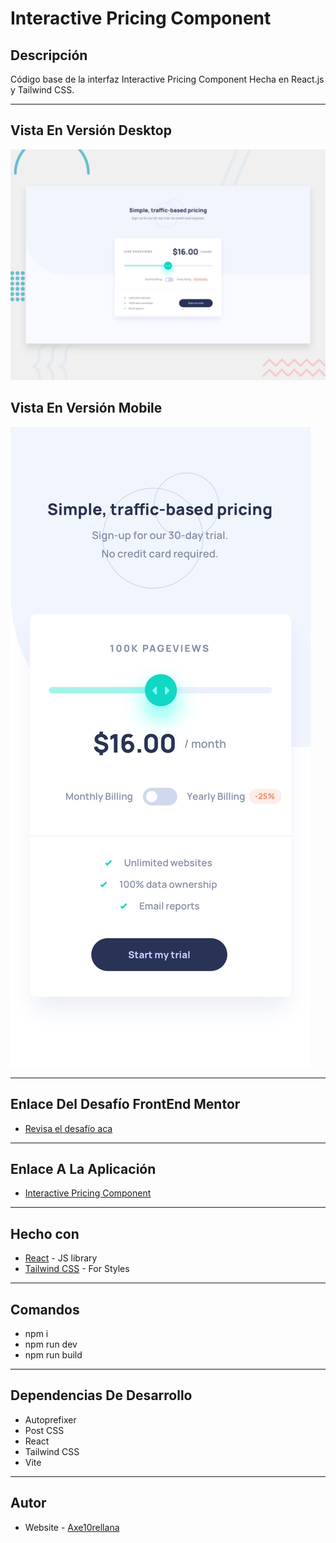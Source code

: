 # Interactive Pricing Component

## Descripción

Código base de la interfaz Interactive Pricing Component Hecha en React.js y Tailwind CSS.

---

## Vista En Versión Desktop

![Vista_En_Versión_Desktop](src/assets/design/desktop-preview.jpg)

## Vista En Versión Mobile

![Vista_En_Versión_Mobile](src/assets/design/mobile-design.jpg)

---

## Enlace Del Desafío FrontEnd Mentor

- [Revisa el desafío aca](https://www.frontendmentor.io/challenges/interactive-pricing-component-t0m8PIyY8)

---

## Enlace A La Aplicación

- [Interactive Pricing Component](https://fmc-traffic-based-pricing.netlify.app/)

---

## Hecho con

- [React](https://react.dev/) - JS library
- [Tailwind CSS](https://tailwindcss.com/) - For Styles

---

## Comandos

- npm i
- npm run dev
- npm run build

---

## Dependencias De Desarrollo

- Autoprefixer
- Post CSS
- React
- Tailwind CSS
- Vite

---

## Autor

- Website - [Axe10rellana](https://axe10rellana.github.io/portafolio/portafolio/)
